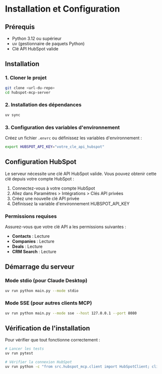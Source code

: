 # Installation et Configuration

## Prérequis

- Python 3.12 ou supérieur
- uv (gestionnaire de paquets Python)
- Clé API HubSpot valide

## Installation

### 1. Cloner le projet

```bash
git clone <url-du-repo>
cd hubspot-mcp-server
```

### 2. Installation des dépendances

```bash
uv sync
```

### 3. Configuration des variables d'environnement

Créez un fichier `.envrc` ou définissez les variables d'environnement :

```bash
export HUBSPOT_API_KEY="votre_cle_api_hubspot"
```

## Configuration HubSpot

Le serveur nécessite une clé API HubSpot valide. Vous pouvez obtenir cette clé depuis votre compte HubSpot :

1. Connectez-vous à votre compte HubSpot
2. Allez dans Paramètres > Intégrations > Clés API privées
3. Créez une nouvelle clé API privée
4. Définissez la variable d'environnement HUBSPOT_API_KEY

### Permissions requises

Assurez-vous que votre clé API a les permissions suivantes :
- **Contacts** : Lecture
- **Companies** : Lecture  
- **Deals** : Lecture
- **CRM Search** : Lecture

## Démarrage du serveur

### Mode stdio (pour Claude Desktop)

```bash
uv run python main.py --mode stdio
```

### Mode SSE (pour autres clients MCP)

```bash
uv run python main.py --mode sse --host 127.0.0.1 --port 8080
```

## Vérification de l'installation

Pour vérifier que tout fonctionne correctement :

```bash
# Lancer les tests
uv run pytest

# Vérifier la connexion HubSpot
uv run python -c "from src.hubspot_mcp.client import HubSpotClient; client = HubSpotClient(); print('✅ Connexion HubSpot OK')"
``` 